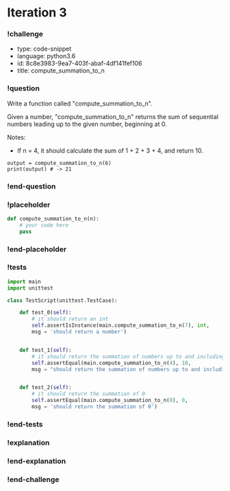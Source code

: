 # Iteration 3

### !challenge

* type: code-snippet
* language: python3.6
* id: 8c8e3983-9ea7-403f-abaf-4df141fef106
* title: compute_summation_to_n

### !question

Write a function called "compute_summation_to_n".

Given a number, "compute_summation_to_n" returns the sum of sequential numbers leading up to the given number, beginning at 0.

Notes:
* If n = 4, it should calculate the sum of 1 + 2 + 3 + 4, and return 10.

```
output = compute_summation_to_n(6)
print(output) # -> 21  
```

### !end-question

### !placeholder

```python
def compute_summation_to_n(n):
    # your code here
    pass


```

### !end-placeholder

### !tests

```python
import main
import unittest

class TestScript(unittest.TestCase):

    def test_0(self):
        # it should return an int
        self.assertIsInstance(main.compute_summation_to_n(7), int,
        msg = 'should return a number')


    def test_1(self):
        # it should return the summation of numbers up to and including 'n'
        self.assertEqual(main.compute_summation_to_n(4), 10,
        msg = "should return the summation of numbers up to and including 'n'")


    def test_2(self):
        # it should return the summation of 0
        self.assertEqual(main.compute_summation_to_n(0), 0,
        msg = 'should return the summation of 0')


```

### !end-tests

### !explanation

### !end-explanation

### !end-challenge
